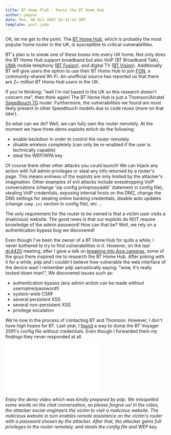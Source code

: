 ```yaml
---
title: BT Home Flub - Pwnin the BT Home Hub
author: pagvac
date: Mon, 08 Oct 2007 16:41:42 GMT
template: post.jade
---
```


OK, let me get to the point. The [BT Home Hub](http://en.wikipedia.org/wiki/BT_Home_Hub), which is probably the most popular home router in the UK, is susceptible to critical vulnerabilities.

BT's plan is to sneak one of these boxes into every UK home. Not only does the BT Home Hub support broadband but also VoIP (BT Broadband Talk), [UMA](http://en.wikipedia.org/wiki/Generic_Access_Network) mobile telephony ([BT Fusion](http://en.wikipedia.org/wiki/BT_Fusion)), and digital TV ([BT Vision](http://www.btvision.bt.com/vision/index.htm)). Additionally BT will give users the option to use their BT Home Hub to join [FON](http://blog.wired.com/gadgets/2007/10/fon-and-bt-in-i.html), a community-shared Wi-Fi. An unofficial source has reported us that there are _2+ million BT Home Hub users_ in the UK.

If you're thinking: "well I'm not based in the UK so this research doesn't concern me", then think again! The BT Home Hub is just a Thomson/Alcatel [Speedtouch 7G](http://ugolini.com.au/speedtouch/routers/7G/GENERIC%20DOCUMENTATION/Picture/7G.jpg) router. Furthermore, the vulnerabilities we found are most likely present in other Speedtouch models due to code reuse (more on that later).

So what can we do? Well, we can fully own the router remotely. At the moment we have three demo exploits which do the following:

* enable backdoor in order to control the router remotely
* disable wireless completely (can only be re-enabled if the user is technically capable)
* steal the WEP/WPA key

Of course there other other attacks you could launch! We can hijack any action with full admin privileges or steal any info returned by a router's page. This means evilness of the exploits are only limited by the attacker's imagination. Other examples of evil attacks include evesdropping VoIP conversations (change 'sip config primproxyaddr' statement in config file), stealing VoIP credentials, exposing internal hosts on the DMZ, change the DNS settings for stealing online banking credentials, disable auto updates (change `cwmp.ini` section in config file), etc ...

The only requirement for the router to be owned is that a victim user visits a (malicious) website. The good news is that our exploits do NOT require knowledge of the admin password! How can that be? Well, we rely on a authentication bypass bug we discovered!

Even though I've been the owner of a BT Home Hub for quite a while, I never bothered to try to find vulnerabilities in it. However, on the last [dc4420](http://dc4420.org/) meeting, after I gave a talk on [breaking into Axis cameras](http://www.procheckup.com/Vulnerability_Axis_2100_research.pdf), some of the guys there inspired me to research the BT Home Hub. After poking with it for a while, pdp and I couldn't believe how vulnerable the web interface of the device was! I remember pdp sarcastically saying: "wow, it's really locked down man!", We discovered issues such as:

* authentication bypass (any admin action can be made without username/password!)
* system-wide CSRF
* several persistent XSS
* several non-persistent XSS
* privilege escalation

We're now in the process of contacting BT and Thomson. However, I don't have high hopes for BT. Last year, I [found](http://unknown.pentester.googlepages.com/bt-voyager-unauth-access.txt) a way to dump the BT Voyager 2091's config file without credentials. Even though I forwarded them my findings they never responded at all.

<iframe class="video" src="//www.youtube.com/embed/i4tkM3UtF1Y" frameborder="0" allowfullscreen></iframe>

_Enjoy the demo video which was kindly prepared by pdp. We misspelled some words on the chat conversation, so please forgive us! In the video, the attacker social-engineers the victim to visit a malicious website. The malicious website in turn enables remote assistance on the victim's router with a password chosen by the attacker. After that, the attacker gains full privileges to the router remotely, and steals the config file and WEP key._
